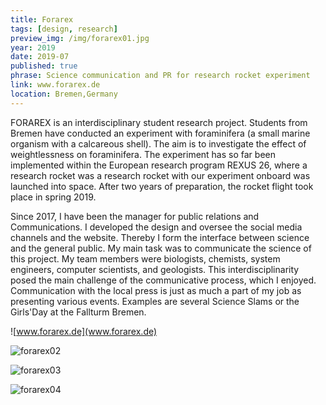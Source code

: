 ```yaml
---
title: Forarex
tags: [design, research]
preview_img: /img/forarex01.jpg
year: 2019
date: 2019-07
published: true
phrase: Science communication and PR for research rocket experiment
link: www.forarex.de
location: Bremen,Germany
---
```


FORAREX is an interdisciplinary student research project. Students from Bremen have conducted an experiment with foraminifera (a small marine organism with a calcareous shell). The aim is to investigate the effect of weightlessness on foraminifera. The experiment has so far been implemented within the European research program REXUS 26, where a research rocket was a research rocket with our experiment onboard was launched into space. After two years of preparation, the rocket flight took place in spring 2019.

Since 2017, I have been the manager for public relations and Communications. I developed the design and oversee
the social media channels and the website. Thereby I form the interface between science and the general public. My main task was to communicate the science of this project. My team members were biologists, chemists, system engineers, computer scientists, and geologists. This interdisciplinarity posed the main challenge of the communicative process, which I enjoyed. Communication with the local press is just as much a part of my job as presenting various events. Examples are several Science Slams or the Girls'Day at the Fallturm Bremen.

![www.forarex.de](www.forarex.de)

![forarex02](/img/forarex02.png)

![forarex03](/img/forarex03.png)

![forarex04](/img/forarex04.jpg)
